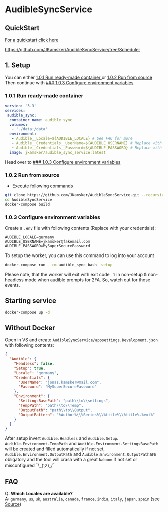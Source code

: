 
# AudibleSyncService

## QuickStart
[For a quickstart click here](/docs/getting-started-docker.md)

https://github.com/JKamsker/AudibleSyncService/tree/Scheduler

## 1. Setup

You can either  [1.0.1 Run ready-made container ](#101-run-ready-made-container ) or [1.0.2 Run from source](#102-run-from-source) </br>
Then continue with [### 1.0.3 Configure environment variables](#103-configure-environment-variables)

### 1.0.1 Run ready-made container
````yaml
version: '3.3'
services:
 audible_sync:
  container_name: audible_sync
  volumes:
   - './data:/data'
  environment:
   - Audible__Locale=${AUDIBLE_LOCALE} # See FAQ for more
   - Audible__Credentials__UserName=${AUDIBLE_USERNAME} # Replace with your username or use .env
   - Audible__Credentials__Password=${AUDIBLE_PASSWORD} # Replace with your password or use .env
  image: jkamsker/audible_sync_service:latest
````

Head over to [### 1.0.3 Configure environment variables](#103-configure-environment-variables)



### 1.0.2 Run from source

- Execute following commands
```bash
git clone https://github.com/JKamsker/AudibleSyncService.git --recursive
cd AudibleSyncService
docker-compose build
```


### 1.0.3 Configure environment variables

Create a ``.env`` file with following contents (Replace with your credentials): 
```text
AUDIBLE_LOCALE=germany
AUDIBLE_USERNAME=jkamsker@fakemail.com
AUDIBLE_PASSWORD=MySuperSecurePassword
```

To setup the worker, you can use this command to log into your account
```bash
docker-compose run --rm audible_sync bash -setup
```

Please note, that the worker will exit with exit code ``-1`` in non-setup & non-headless mode when audible prompts for 2FA. So, watch out for those events.

## Starting service
```bash
docker-compose up -d
```

## Without Docker
Open in VS and create ``AudibleSyncService/appsettings.Development.json`` 
with following contents: 
```json
{
  "Audible": {
    "Headless": false,
    "Setup": true,
    "Locale": "germany",
    "Credentials": {
      "UserName": "jonas.kamsker@mail.com",
      "Password": "MySuperSecurePassword"
    },
    "Environment": {
      "SettingsBasePath": "path\\to\\settings",
      "TempPath": "path\\to\\Temp",
      "OutputPath": "path\\to\\Output",
      "OutputPattern": "%Author%\\%Series%\\%title%\\%title%.%ext%"
    }
  }
}
```
After setup invert ``Audible.Headless`` and ``Audible.Setup``. </br>
``Audible.Environment.TempPath`` and ``Audible.Environment.SettingsBasePath`` will be created and filled automatically if not set, ``Audible.Environment.OutputPath``  and ``Audible.Environment.OutputPath``are obligatory and the tool will crash with a great ``kaboom`` if not set or misconfigured ¯\\\_(ツ)_/¯

## FAQ
Q: **Which Locales are available?** </br>
A: ``germany``, ``us``, ``uk``, ``australia``, ``canada``, ``france``,  ``india``, ``italy``, ``japan``, ``spain`` (see [Source](https://github.com/JKamsker/AudibleApi/blob/dbb51c6183db831c2c1b518d613978df6e7d4061/AudibleApi/Localization.cs#L20)) 
